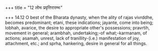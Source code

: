 +++
title = "12 लोभः प्रवृत्तिरारम्भः"

+++
14.12 O best of the Bharata dynasty, when the ality of rajas vivrddhe,
becomes predominant; etani, these indications; jayante, come into being;
lobhah, avarice, the desire to appropriate other's possessions;
pravrtih, movement in general; arambhah, undertaking;-of what;-karmanam,
of actions; asamah, unrest, lack of tranillity-(i.e.) manifestation of
joy, attachment, etc.; and sprha, hankering, desire in general for all
things.
